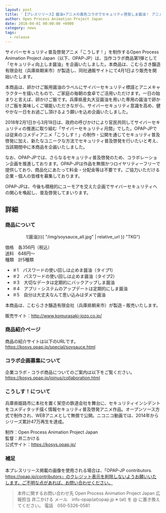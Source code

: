 ```yaml
---
layout: post
title: '【プレスリリース】醤油×アニメの異色コラボでセキュリティ啓発しま醤油！ アニメ「こうしす！」コラボ醤油を4月1日より販売開始'
author: Open Process Animation Project Japan
date: 2018-04-01 00:00:00 +0900
category: news
tags: 
  - release
---
```


サイバーセキュリティ普及啓発アニメ「こうしす！」を制作するOpen Process Animation Project Japan（以下、OPAP-JP）は、当作コラボ商品第1弾として「セキュリティ向上しま醤油」を企画いたしました。本商品は、こむらさき醸造有限会社（兵庫県朝来市）が製造し、同社通販サイトにて4月1日より販売を開始いたします。

本商品は、卵かけご飯用醤油のラベルにサイバーセキュリティ標語とアニメキャラクターを描いたもので、ご家庭の毎朝の食卓でご活用いただけます。一日の始まりと言えば、卵かけご飯です。兵庫県産丸大豆醤油を用いた専用の醤油で卵かけご飯を美味しくご堪能いただきながら、サイバーセキュリティ意識を高め、健やかな一日をお過ごし頂けるよう願いを込め企画いたしました。

2018年2月1日から3月18日は、政府の呼びかけにより官民共同してサイバーセキュリティの推進に取り組む「サイバーセキュリティ月間」でした。OPAP-JPでは従来のコメディアニメ「こうしす！」の制作・公開を通じてセキュリティ普及啓発に加え、新たなユニークな方法でセキュリティ普及啓発を行いたいと考え、当該期間中に本商品を企画いたしました。

なお、OPAP-JPでは、さらなるセキュリティ普及啓発のため、コラボレーション企画を推進しております。OPAP-JPは作品を無償かつロイヤリティーフリーで提供しており、商品化にあたって料金・分配金等は不要です。ご協力いただける企業・個人の皆様を募集しております。

OPAP-JPは、今後も積極的にユーモアを交えた企画でサイバーセキュリティへの関心を喚起し、普及啓発してまいります。



## 詳細

### 商品について
<div style="text-align: center;" markdown="1">
![醤油]({{ "/img/soysauce_all.jpg" | relative_url }} "TKG")
</div>

価格　各356円（税込）<br />
送料　648円～ <br />
種類　計5種類 

* ＃1　パスワードの使い回しは止めま醤油（タイプ1）
* ＃2　パスワードの使い回しは止めま醤油（タイプ2）
* ＃3　大切なデータは定期的にバックアップしま醤油
* ＃4　アプリ・システムのアップデートは定期的にしま醤油
* ＃5　自分は大丈夫なんて思い込みはダメで醤油

本商品は、こむらさき醸造有限会社（兵庫県朝来市）が製造・販売いたします。

販売サイト：<http://www.komurasaki-jozo.co.jp/>


### 商品紹介ページ

商品の紹介サイトは以下のURLです。  
<https://kosys.opap.jp/special/soysauce.html>


### コラボ企画募集について

企業コラボ・コラボ商品についてのご案内は以下をご覧ください。  
<https://kosys.opap.jp/joinus/collaboration.html>


### こうしす！について

兵庫県姫路市に本社を置く架空の鉄道会社を舞台に、セキュリティインシデントをコメディタッチ描く情報セキュリティ普及啓発アニメ作品。オープンソース方式で制作され、WEBアニメとして無償で公開。ニコニコ動画では、2014年からシリーズ累計47万再生を達成。

制作：Open Process Animation Project Japan  
監督：井二かける  
公式サイト：<https://kosys.opap.jp/>




### 補足
本プレスリリース掲載の画像を使用される場合は、「OPAP-JP contributors. https://opap.jp/contributors」のクレジット表示を削除しないようお願いいたします。ご不明な点があれば、お問い合わせください。


<blockquote markdown="1">
本件に関するお問い合わせ先  
Open Process Animation Project Japan   
広報担当  井二かける  
メール　info-opap(at)opap.jp ※ (at) を @ に置き換えてください。  
電話　050-5326-0581
</blockquote>
